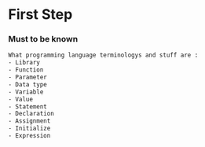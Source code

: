 # First Step

### Must to be known
```bash
What programming language terminologys and stuff are :
- Library
- Function
- Parameter
- Data type
- Variable
- Value
- Statement
- Declaration
- Assignment
- Initialize
- Expression
